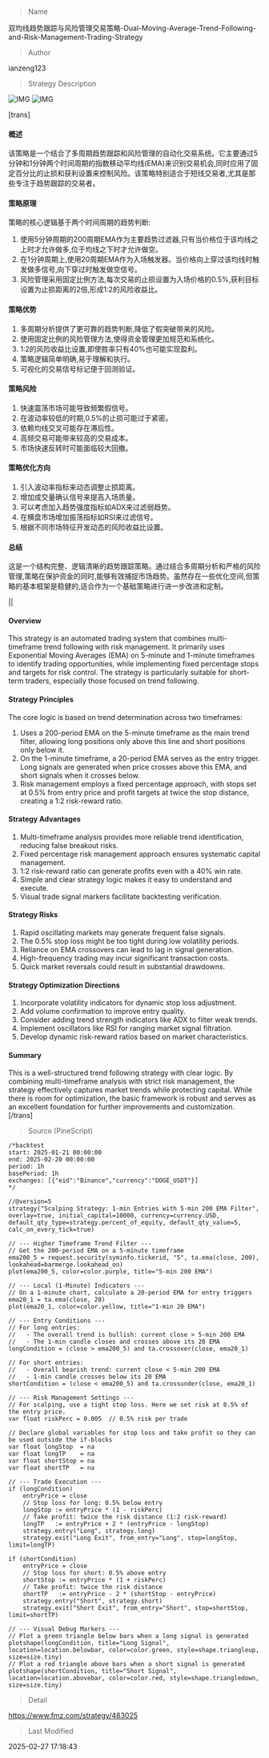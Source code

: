 
> Name

双均线趋势跟踪与风险管理交易策略-Dual-Moving-Average-Trend-Following-and-Risk-Management-Trading-Strategy

> Author

ianzeng123

> Strategy Description

![IMG](https://www.fmz.com/upload/asset/2d82e2a073ee80879754e.png)
![IMG](https://www.fmz.com/upload/asset/2d966fa396f81ad7ac0b6.png)




[trans]
#### 概述
该策略是一个结合了多周期趋势跟踪和风险管理的自动化交易系统。它主要通过5分钟和1分钟两个时间周期的指数移动平均线(EMA)来识别交易机会,同时应用了固定百分比的止损和获利设置来控制风险。该策略特别适合于短线交易者,尤其是那些专注于趋势跟踪的交易者。

#### 策略原理
策略的核心逻辑基于两个时间周期的趋势判断:
1. 使用5分钟周期的200周期EMA作为主要趋势过滤器,只有当价格位于该均线之上时才允许做多,位于均线之下时才允许做空。
2. 在1分钟周期上,使用20周期EMA作为入场触发器。当价格向上穿过该均线时触发做多信号,向下穿过时触发做空信号。
3. 风险管理采用固定比例方法,每次交易的止损设置为入场价格的0.5%,获利目标设置为止损距离的2倍,形成1:2的风险收益比。

#### 策略优势
1. 多周期分析提供了更可靠的趋势判断,降低了假突破带来的风险。
2. 使用固定比例的风险管理方法,使得资金管理更加规范和系统化。
3. 1:2的风险收益比设置,即使胜率只有40%也可能实现盈利。
4. 策略逻辑简单明确,易于理解和执行。
5. 可视化的交易信号标记便于回测验证。

#### 策略风险
1. 快速震荡市场可能导致频繁假信号。
2. 在波动率较低的时期,0.5%的止损可能过于紧密。
3. 依赖均线交叉可能存在滞后性。
4. 高频交易可能带来较高的交易成本。
5. 市场快速反转时可能面临较大回撤。

#### 策略优化方向
1. 引入波动率指标来动态调整止损距离。
2. 增加成交量确认信号来提高入场质量。
3. 可以考虑加入趋势强度指标如ADX来过滤弱趋势。
4. 在横盘市场增加振荡指标如RSI来过滤信号。
5. 根据不同市场特征开发动态的风险收益比设置。

#### 总结
这是一个结构完整、逻辑清晰的趋势跟踪策略。通过结合多周期分析和严格的风险管理,策略在保护资金的同时,能够有效捕捉市场趋势。虽然存在一些优化空间,但策略的基本框架是稳健的,适合作为一个基础策略进行进一步改进和定制。

|| 

#### Overview
This strategy is an automated trading system that combines multi-timeframe trend following with risk management. It primarily uses Exponential Moving Averages (EMA) on 5-minute and 1-minute timeframes to identify trading opportunities, while implementing fixed percentage stops and targets for risk control. The strategy is particularly suitable for short-term traders, especially those focused on trend following.

#### Strategy Principles
The core logic is based on trend determination across two timeframes:
1. Uses a 200-period EMA on the 5-minute timeframe as the main trend filter, allowing long positions only above this line and short positions only below it.
2. On the 1-minute timeframe, a 20-period EMA serves as the entry trigger. Long signals are generated when price crosses above this EMA, and short signals when it crosses below.
3. Risk management employs a fixed percentage approach, with stops set at 0.5% from entry price and profit targets at twice the stop distance, creating a 1:2 risk-reward ratio.

#### Strategy Advantages
1. Multi-timeframe analysis provides more reliable trend identification, reducing false breakout risks.
2. Fixed percentage risk management approach ensures systematic capital management.
3. 1:2 risk-reward ratio can generate profits even with a 40% win rate.
4. Simple and clear strategy logic makes it easy to understand and execute.
5. Visual trade signal markers facilitate backtesting verification.

#### Strategy Risks
1. Rapid oscillating markets may generate frequent false signals.
2. The 0.5% stop loss might be too tight during low volatility periods.
3. Reliance on EMA crossovers can lead to lag in signal generation.
4. High-frequency trading may incur significant transaction costs.
5. Quick market reversals could result in substantial drawdowns.

#### Strategy Optimization Directions
1. Incorporate volatility indicators for dynamic stop loss adjustment.
2. Add volume confirmation to improve entry quality.
3. Consider adding trend strength indicators like ADX to filter weak trends.
4. Implement oscillators like RSI for ranging market signal filtration.
5. Develop dynamic risk-reward ratios based on market characteristics.

#### Summary
This is a well-structured trend following strategy with clear logic. By combining multi-timeframe analysis with strict risk management, the strategy effectively captures market trends while protecting capital. While there is room for optimization, the basic framework is robust and serves as an excellent foundation for further improvements and customization.
[/trans]



> Source (PineScript)

``` pinescript
/*backtest
start: 2025-01-21 00:00:00
end: 2025-02-20 00:00:00
period: 1h
basePeriod: 1h
exchanges: [{"eid":"Binance","currency":"DOGE_USDT"}]
*/

//@version=5
strategy("Scalping Strategy: 1-min Entries with 5-min 200 EMA Filter", overlay=true, initial_capital=10000, currency=currency.USD, default_qty_type=strategy.percent_of_equity, default_qty_value=5, calc_on_every_tick=true)

// --- Higher Timeframe Trend Filter ---
// Get the 200-period EMA on a 5-minute timeframe
ema200_5 = request.security(syminfo.tickerid, "5", ta.ema(close, 200), lookahead=barmerge.lookahead_on)
plot(ema200_5, color=color.purple, title="5-min 200 EMA")

// --- Local (1-Minute) Indicators ---
// On a 1-minute chart, calculate a 20-period EMA for entry triggers
ema20_1 = ta.ema(close, 20)
plot(ema20_1, color=color.yellow, title="1-min 20 EMA")

// --- Entry Conditions ---
// For long entries:
//   - The overall trend is bullish: current close > 5-min 200 EMA
//   - The 1-min candle closes and crosses above its 20 EMA
longCondition = (close > ema200_5) and ta.crossover(close, ema20_1)

// For short entries:
//   - Overall bearish trend: current close < 5-min 200 EMA
//   - 1-min candle crosses below its 20 EMA
shortCondition = (close < ema200_5) and ta.crossunder(close, ema20_1)

// --- Risk Management Settings ---
// For scalping, use a tight stop loss. Here we set risk at 0.5% of the entry price.
var float riskPerc = 0.005  // 0.5% risk per trade

// Declare global variables for stop loss and take profit so they can be used outside the if-blocks
var float longStop  = na
var float longTP    = na
var float shortStop = na
var float shortTP   = na

// --- Trade Execution --- 
if (longCondition)
    entryPrice = close
    // Stop loss for long: 0.5% below entry
    longStop := entryPrice * (1 - riskPerc)
    // Take profit: twice the risk distance (1:2 risk-reward)
    longTP   := entryPrice + 2 * (entryPrice - longStop)
    strategy.entry("Long", strategy.long)
    strategy.exit("Long Exit", from_entry="Long", stop=longStop, limit=longTP)

if (shortCondition)
    entryPrice = close
    // Stop loss for short: 0.5% above entry
    shortStop := entryPrice * (1 + riskPerc)
    // Take profit: twice the risk distance
    shortTP   := entryPrice - 2 * (shortStop - entryPrice)
    strategy.entry("Short", strategy.short)
    strategy.exit("Short Exit", from_entry="Short", stop=shortStop, limit=shortTP)

// --- Visual Debug Markers ---
// Plot a green triangle below bars when a long signal is generated
plotshape(longCondition, title="Long Signal", location=location.belowbar, color=color.green, style=shape.triangleup, size=size.tiny)
// Plot a red triangle above bars when a short signal is generated
plotshape(shortCondition, title="Short Signal", location=location.abovebar, color=color.red, style=shape.triangledown, size=size.tiny)
```

> Detail

https://www.fmz.com/strategy/483025

> Last Modified

2025-02-27 17:18:43
